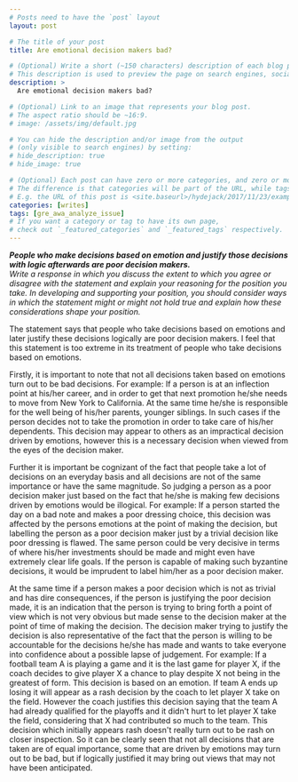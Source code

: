```yaml
---
# Posts need to have the `post` layout
layout: post

# The title of your post
title: Are emotional decision makers bad?

# (Optional) Write a short (~150 characters) description of each blog post.
# This description is used to preview the page on search engines, social media, etc.
description: >
  Are emotional decision makers bad?

# (Optional) Link to an image that represents your blog post.
# The aspect ratio should be ~16:9.
# image: /assets/img/default.jpg

# You can hide the description and/or image from the output
# (only visible to search engines) by setting:
# hide_description: true
# hide_image: true

# (Optional) Each post can have zero or more categories, and zero or more tags.
# The difference is that categories will be part of the URL, while tags will not.
# E.g. the URL of this post is <site.baseurl>/hydejack/2017/11/23/example-content/
categories: [writes]
tags: [gre_awa_analyze_issue]
# If you want a category or tag to have its own page,
# check out `_featured_categories` and `_featured_tags` respectively.
---
```


<p>
<b><i>People who make decisions based on emotion and justify those decisions with logic afterwards are poor decision makers.
</i></b>
<br>
<i>Write a response in which you discuss the extent to which you agree or disagree with the statement and explain your reasoning for the position you take. In developing and supporting your position, you should consider ways in which the statement might or might not hold true and explain how these considerations shape your position.
</i>
</p>

The statement says that people who take decisions based on emotions and later justify these decisions logically are poor decision makers. I feel that this statement is too extreme in its treatment of people who take decisions based on emotions.

Firstly, it is important to note that not all decisions taken based on emotions turn out to be bad decisions. For example: If a person is at an inflection point at his/her career, and in order to get that next promotion he/she needs to move from New York to California. At the same time he/she is responsible for the well being of his/her parents, younger siblings. In such cases if the person decides not to take the promotion in order to take care of his/her dependents. This decision may appear to others as an impractical decision driven by emotions, however this is a necessary decision when viewed from the eyes of the decision maker.

Further it is important be cognizant of the fact that people take a lot of decisions on an everyday basis and all decisions are not of the same importance or have the same magnitude. So judging a person as a poor decision maker just based on the fact that he/she is making few decisions driven by emotions would be illogical. For example: If a person started the day on a bad note and makes a poor dressing choice, this decision was affected by the persons emotions at the point of making the decision, but labelling the person as a poor decision maker just by a trivial decision like poor dressing is flawed. The same person could be very decisive in terms of where his/her investments should be made and might even have extremely clear life goals. If the person is capable of making such byzantine decisions, it would be imprudent to label him/her as a poor decision maker.

At the same time if a person makes a poor decision which is not as trivial and has dire consequences, if the person is justifying the poor decision made, it is an indication that the person is trying to bring forth a point of view which is not very obvious but made sense to the decision maker at the point of time of making the decision. The decision maker trying to justify the decision is also representative of the fact that the person is willing to be accountable for the decisions he/she has made and wants to take everyone into confidence about a possible lapse of judgement. For example: If a football team A is playing a game and it is the last game for player X, if the coach decides to give player X a chance to play despite X not being in the greatest of form. This decision is based on an emotion. If team A ends up losing it will appear as a rash decision by the coach to let player X take on the field. However the coach justifies this decision saying that the team A had already qualified for the playoffs and it didn't hurt to let player X take the field, considering that X had contributed so much to the team. This decision which initially appears rash doesn't really turn out to be rash on closer inspection.
So it can be clearly seen that not all decisions that are taken are of equal importance, some that are driven by emotions may turn out to be bad, but if logically justified it may bring out views that may not have been anticipated.
